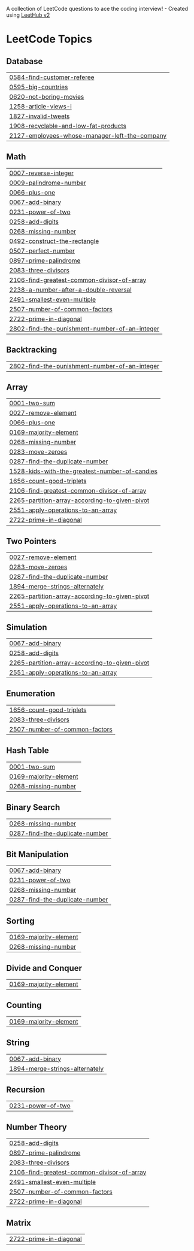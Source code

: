 A collection of LeetCode questions to ace the coding interview! - Created using [LeetHub v2](https://github.com/arunbhardwaj/LeetHub-2.0)
<!---LeetCode Topics Start-->
# LeetCode Topics
## Database
|  |
| ------- |
| [0584-find-customer-referee](https://github.com/annwhocodes/Java-DSA/tree/master/0584-find-customer-referee) |
| [0595-big-countries](https://github.com/annwhocodes/Java-DSA/tree/master/0595-big-countries) |
| [0620-not-boring-movies](https://github.com/annwhocodes/Java-DSA/tree/master/0620-not-boring-movies) |
| [1258-article-views-i](https://github.com/annwhocodes/Java-DSA/tree/master/1258-article-views-i) |
| [1827-invalid-tweets](https://github.com/annwhocodes/Java-DSA/tree/master/1827-invalid-tweets) |
| [1908-recyclable-and-low-fat-products](https://github.com/annwhocodes/Java-DSA/tree/master/1908-recyclable-and-low-fat-products) |
| [2127-employees-whose-manager-left-the-company](https://github.com/annwhocodes/Java-DSA/tree/master/2127-employees-whose-manager-left-the-company) |
## Math
|  |
| ------- |
| [0007-reverse-integer](https://github.com/annwhocodes/Java-DSA/tree/master/0007-reverse-integer) |
| [0009-palindrome-number](https://github.com/annwhocodes/Java-DSA/tree/master/0009-palindrome-number) |
| [0066-plus-one](https://github.com/annwhocodes/Java-DSA/tree/master/0066-plus-one) |
| [0067-add-binary](https://github.com/annwhocodes/Java-DSA/tree/master/0067-add-binary) |
| [0231-power-of-two](https://github.com/annwhocodes/Java-DSA/tree/master/0231-power-of-two) |
| [0258-add-digits](https://github.com/annwhocodes/Java-DSA/tree/master/0258-add-digits) |
| [0268-missing-number](https://github.com/annwhocodes/Java-DSA/tree/master/0268-missing-number) |
| [0492-construct-the-rectangle](https://github.com/annwhocodes/Java-DSA/tree/master/0492-construct-the-rectangle) |
| [0507-perfect-number](https://github.com/annwhocodes/Java-DSA/tree/master/0507-perfect-number) |
| [0897-prime-palindrome](https://github.com/annwhocodes/Java-DSA/tree/master/0897-prime-palindrome) |
| [2083-three-divisors](https://github.com/annwhocodes/Java-DSA/tree/master/2083-three-divisors) |
| [2106-find-greatest-common-divisor-of-array](https://github.com/annwhocodes/Java-DSA/tree/master/2106-find-greatest-common-divisor-of-array) |
| [2238-a-number-after-a-double-reversal](https://github.com/annwhocodes/Java-DSA/tree/master/2238-a-number-after-a-double-reversal) |
| [2491-smallest-even-multiple](https://github.com/annwhocodes/Java-DSA/tree/master/2491-smallest-even-multiple) |
| [2507-number-of-common-factors](https://github.com/annwhocodes/Java-DSA/tree/master/2507-number-of-common-factors) |
| [2722-prime-in-diagonal](https://github.com/annwhocodes/Java-DSA/tree/master/2722-prime-in-diagonal) |
| [2802-find-the-punishment-number-of-an-integer](https://github.com/annwhocodes/Java-DSA/tree/master/2802-find-the-punishment-number-of-an-integer) |
## Backtracking
|  |
| ------- |
| [2802-find-the-punishment-number-of-an-integer](https://github.com/annwhocodes/Java-DSA/tree/master/2802-find-the-punishment-number-of-an-integer) |
## Array
|  |
| ------- |
| [0001-two-sum](https://github.com/annwhocodes/Java-DSA/tree/master/0001-two-sum) |
| [0027-remove-element](https://github.com/annwhocodes/Java-DSA/tree/master/0027-remove-element) |
| [0066-plus-one](https://github.com/annwhocodes/Java-DSA/tree/master/0066-plus-one) |
| [0169-majority-element](https://github.com/annwhocodes/Java-DSA/tree/master/0169-majority-element) |
| [0268-missing-number](https://github.com/annwhocodes/Java-DSA/tree/master/0268-missing-number) |
| [0283-move-zeroes](https://github.com/annwhocodes/Java-DSA/tree/master/0283-move-zeroes) |
| [0287-find-the-duplicate-number](https://github.com/annwhocodes/Java-DSA/tree/master/0287-find-the-duplicate-number) |
| [1528-kids-with-the-greatest-number-of-candies](https://github.com/annwhocodes/Java-DSA/tree/master/1528-kids-with-the-greatest-number-of-candies) |
| [1656-count-good-triplets](https://github.com/annwhocodes/Java-DSA/tree/master/1656-count-good-triplets) |
| [2106-find-greatest-common-divisor-of-array](https://github.com/annwhocodes/Java-DSA/tree/master/2106-find-greatest-common-divisor-of-array) |
| [2265-partition-array-according-to-given-pivot](https://github.com/annwhocodes/Java-DSA/tree/master/2265-partition-array-according-to-given-pivot) |
| [2551-apply-operations-to-an-array](https://github.com/annwhocodes/Java-DSA/tree/master/2551-apply-operations-to-an-array) |
| [2722-prime-in-diagonal](https://github.com/annwhocodes/Java-DSA/tree/master/2722-prime-in-diagonal) |
## Two Pointers
|  |
| ------- |
| [0027-remove-element](https://github.com/annwhocodes/Java-DSA/tree/master/0027-remove-element) |
| [0283-move-zeroes](https://github.com/annwhocodes/Java-DSA/tree/master/0283-move-zeroes) |
| [0287-find-the-duplicate-number](https://github.com/annwhocodes/Java-DSA/tree/master/0287-find-the-duplicate-number) |
| [1894-merge-strings-alternately](https://github.com/annwhocodes/Java-DSA/tree/master/1894-merge-strings-alternately) |
| [2265-partition-array-according-to-given-pivot](https://github.com/annwhocodes/Java-DSA/tree/master/2265-partition-array-according-to-given-pivot) |
| [2551-apply-operations-to-an-array](https://github.com/annwhocodes/Java-DSA/tree/master/2551-apply-operations-to-an-array) |
## Simulation
|  |
| ------- |
| [0067-add-binary](https://github.com/annwhocodes/Java-DSA/tree/master/0067-add-binary) |
| [0258-add-digits](https://github.com/annwhocodes/Java-DSA/tree/master/0258-add-digits) |
| [2265-partition-array-according-to-given-pivot](https://github.com/annwhocodes/Java-DSA/tree/master/2265-partition-array-according-to-given-pivot) |
| [2551-apply-operations-to-an-array](https://github.com/annwhocodes/Java-DSA/tree/master/2551-apply-operations-to-an-array) |
## Enumeration
|  |
| ------- |
| [1656-count-good-triplets](https://github.com/annwhocodes/Java-DSA/tree/master/1656-count-good-triplets) |
| [2083-three-divisors](https://github.com/annwhocodes/Java-DSA/tree/master/2083-three-divisors) |
| [2507-number-of-common-factors](https://github.com/annwhocodes/Java-DSA/tree/master/2507-number-of-common-factors) |
## Hash Table
|  |
| ------- |
| [0001-two-sum](https://github.com/annwhocodes/Java-DSA/tree/master/0001-two-sum) |
| [0169-majority-element](https://github.com/annwhocodes/Java-DSA/tree/master/0169-majority-element) |
| [0268-missing-number](https://github.com/annwhocodes/Java-DSA/tree/master/0268-missing-number) |
## Binary Search
|  |
| ------- |
| [0268-missing-number](https://github.com/annwhocodes/Java-DSA/tree/master/0268-missing-number) |
| [0287-find-the-duplicate-number](https://github.com/annwhocodes/Java-DSA/tree/master/0287-find-the-duplicate-number) |
## Bit Manipulation
|  |
| ------- |
| [0067-add-binary](https://github.com/annwhocodes/Java-DSA/tree/master/0067-add-binary) |
| [0231-power-of-two](https://github.com/annwhocodes/Java-DSA/tree/master/0231-power-of-two) |
| [0268-missing-number](https://github.com/annwhocodes/Java-DSA/tree/master/0268-missing-number) |
| [0287-find-the-duplicate-number](https://github.com/annwhocodes/Java-DSA/tree/master/0287-find-the-duplicate-number) |
## Sorting
|  |
| ------- |
| [0169-majority-element](https://github.com/annwhocodes/Java-DSA/tree/master/0169-majority-element) |
| [0268-missing-number](https://github.com/annwhocodes/Java-DSA/tree/master/0268-missing-number) |
## Divide and Conquer
|  |
| ------- |
| [0169-majority-element](https://github.com/annwhocodes/Java-DSA/tree/master/0169-majority-element) |
## Counting
|  |
| ------- |
| [0169-majority-element](https://github.com/annwhocodes/Java-DSA/tree/master/0169-majority-element) |
## String
|  |
| ------- |
| [0067-add-binary](https://github.com/annwhocodes/Java-DSA/tree/master/0067-add-binary) |
| [1894-merge-strings-alternately](https://github.com/annwhocodes/Java-DSA/tree/master/1894-merge-strings-alternately) |
## Recursion
|  |
| ------- |
| [0231-power-of-two](https://github.com/annwhocodes/Java-DSA/tree/master/0231-power-of-two) |
## Number Theory
|  |
| ------- |
| [0258-add-digits](https://github.com/annwhocodes/Java-DSA/tree/master/0258-add-digits) |
| [0897-prime-palindrome](https://github.com/annwhocodes/Java-DSA/tree/master/0897-prime-palindrome) |
| [2083-three-divisors](https://github.com/annwhocodes/Java-DSA/tree/master/2083-three-divisors) |
| [2106-find-greatest-common-divisor-of-array](https://github.com/annwhocodes/Java-DSA/tree/master/2106-find-greatest-common-divisor-of-array) |
| [2491-smallest-even-multiple](https://github.com/annwhocodes/Java-DSA/tree/master/2491-smallest-even-multiple) |
| [2507-number-of-common-factors](https://github.com/annwhocodes/Java-DSA/tree/master/2507-number-of-common-factors) |
| [2722-prime-in-diagonal](https://github.com/annwhocodes/Java-DSA/tree/master/2722-prime-in-diagonal) |
## Matrix
|  |
| ------- |
| [2722-prime-in-diagonal](https://github.com/annwhocodes/Java-DSA/tree/master/2722-prime-in-diagonal) |
<!---LeetCode Topics End-->